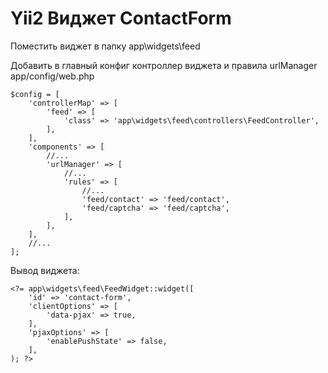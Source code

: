 Yii2 Виджет ContactForm
=======

Поместить виджет в папку app\widgets\feed

Добавить в главный конфиг контроллер виджета и правила urlManager
app/config/web.php
```
$config = [
    'controllerMap' => [
        'feed' => [
            'class' => 'app\widgets\feed\controllers\FeedController',
        ],
    ],
    'components' => [
        //...
        'urlManager' => [
            //...
            'rules' => [
                //...
                'feed/contact' => 'feed/contact',
                'feed/captcha' => 'feed/captcha',
            ],
        ],
    ],
    //...
];
```
Вывод виджета:
```
<?= app\widgets\feed\FeedWidget::widget([
    'id' => 'contact-form',
    'clientOptions' => [
        'data-pjax' => true,
    ],
    'pjaxOptions' => [
        'enablePushState' => false,
    ],
); ?>
```